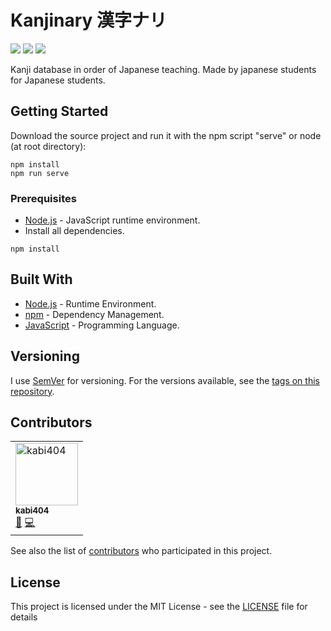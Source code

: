 # Kanjinary 漢字ナリ

[![](https://img.shields.io/github/license/kabi404/kanjinary.svg?style=flat-square)](https://github.com/kabi404/kanjinary/blob/master/LICENSE)
![](https://img.shields.io/badge/version-1.0-green.svg?style=flat-square)
![](https://img.shields.io/badge/PRs-welcome-green.svg?style=flat-square)

Kanji database in order of Japanese teaching. Made by japanese students for Japanese students. 

## Getting Started

Download the source project and run it with the npm script "serve" or node (at root directory):
```Shell
npm install
npm run serve
```

### Prerequisites

* [Node.js](https://nodejs.org/) - JavaScript runtime environment.
* Install all dependencies.

```Shell
npm install
```

## Built With

* [Node.js](https://nodejs.org/) - Runtime Environment.
* [npm](https://www.npmjs.com/) - Dependency Management.
* [JavaScript](https://www.javascript.com/) - Programming Language.


## Versioning

I use [SemVer](http://semver.org/) for versioning. For the versions available, see the [tags on this repository](https://github.com/kabi404/kanjinary/tags). 

## Contributors

<table cellspacing="0" cellpadding="1">
    <tr>
        <td>
            <a href="https://github.com/kabi404"><img src="https://avatars3.githubusercontent.com/u/19194763?s=460&v=4"
                    width="100px;" height="100px;" alt="kabi404" /><br /><sub><b>kabi404</b></sub></a>
                <br/>
                <a href="#" title="Ideas">🤔</a>
                <a href="#" title="Code">💻</a>
        </td>
    </tr>
</table>

See also the list of [contributors](https://github.com/kabi404/kanjinary/contributors) who participated in this project.

## License

This project is licensed under the MIT License - see the [LICENSE]([LICENSE.md](https://github.com/kabi404/kanjinary/blob/master/LICENSE)) file for details

